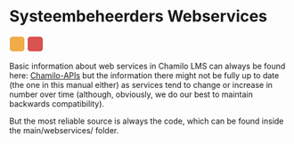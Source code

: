 # Systeembeheerders Webservices

![](../../.gitbook/assets/images27%20%282%29.png) ![](../../.gitbook/assets/images28%20%282%29.png)

Basic information about web services in Chamilo LMS can always be found here: [Chamilo-APIs](https://github.com/chamilo/chamilo-lms/wiki/Chamilo-APIs) but the information there might not be fully up to date \(the one in this manual either\) as services tend to change or increase in number over time \(although, obviously, we do our best to maintain backwards compatibility\).

But the most reliable source is always the code, which can be found inside the main/webservices/ folder.

